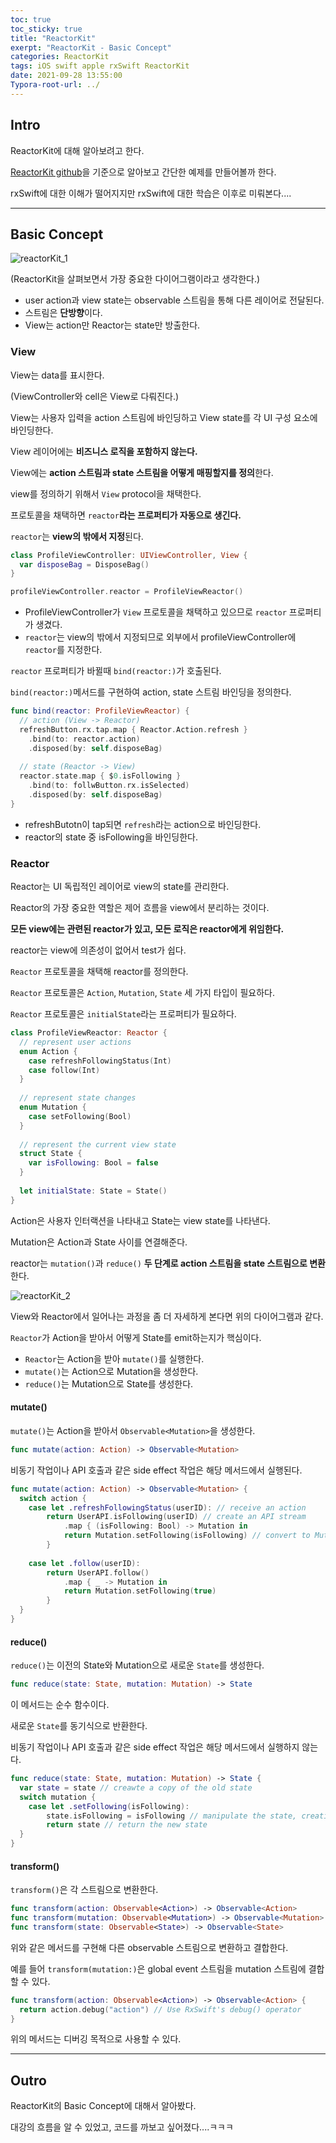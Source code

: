 ```yaml
---
toc: true
toc_sticky: true
title: "ReactorKit"
exerpt: "ReactorKit - Basic Concept"
categories: ReactorKit
tags: iOS swift apple rxSwift ReactorKit
date: 2021-09-28 13:55:00
Typora-root-url: ../
---
```


## Intro

ReactorKit에 대해 알아보려고 한다.

[ReactorKit github](https://github.com/ReactorKit/ReactorKit)을 기준으로 알아보고 간단한 예제를 만들어볼까 한다.

rxSwift에 대한 이해가 떨어지지만 rxSwift에 대한 학습은 이후로 미뤄본다....

---

## Basic Concept

![reactorKit_1](/Users/user/Desktop/blog/wonhee009.github.io/assets/images/reactorKit_1.png)

(ReactorKit을 살펴보면서 가장 중요한 다이어그램이라고 생각한다.)

- user action과 view state는 observable 스트림을 통해 다른 레이어로 전달된다.
- 스트림은 **단방향**이다.
- View는 action만 Reactor는 state만 방출한다.



### View

View는 data를 표시한다.

(ViewController와 cell은 View로 다뤄진다.)

View는 사용자 입력을 action 스트림에 바인딩하고 View state를 각 UI 구성 요소에 바인딩한다.

View 레이어에는 **비즈니스 로직을 포함하지 않는다.**

View에는 **action 스트림과 state 스트림을 어떻게 매핑할지를 정의**한다.



view를 정의하기 위해서 `View` protocol을 채택한다.

프로토콜을 채택하면 `reactor`**라는 프로퍼티가 자동으로 생긴다.**

`reactor`는 **view의 밖에서 지정**된다.



```swift
class ProfileViewController: UIViewController, View {
  var disposeBag = DisposeBag()
}

profileViewController.reactor = ProfileViewReactor()
```

- ProfileViewController가 `View` 프로토콜을 채택하고 있으므로 `reactor` 프로퍼티가 생겼다.
- `reactor`는 view의 밖에서 지정되므로 외부에서 profileViewController에 `reactor`를 지정한다.



`reactor` 프로퍼티가 바뀔때 `bind(reactor:)`가 호출된다.

`bind(reactor:)`메서드를 구현하여 action, state 스트림 바인딩을 정의한다.



```swift
func bind(reactor: ProfileViewReactor) {
  // action (View -> Reactor)
  refreshButton.rx.tap.map { Reactor.Action.refresh }
  	.bind(to: reactor.action)
  	.disposed(by: self.disposeBag)
  
  // state (Reactor -> View)
  reactor.state.map { $0.isFollowing }
  	.bind(to: follwButton.rx.isSelected)
  	.disposed(by: self.disposeBag)
}
```

- refreshButotn이 tap되면 `refresh`라는 action으로 바인딩한다.
- reactor의 state 중 isFollowing을 바인딩한다.



### Reactor

Reactor는 UI 독립적인 레이어로 view의 state를 관리한다.

Reactor의 가장 중요한 역할은 제어 흐름을 view에서 분리하는 것이다.

**모든 view에는 관련된 reactor가 있고, 모든 로직은 reactor에게 위임한다.**

reactor는 view에 의존성이 없어서 test가 쉽다.



`Reactor` 프로토콜을 채택해 reactor를 정의한다.

`Reactor` 프로토콜은 `Action`, `Mutation`, `State` 세 가지 타입이 필요하다.

`Reactor` 프로토콜은 `initialState`라는 프로퍼티가 필요하다.



```swift
class ProfileViewReactor: Reactor {
  // represent user actions
  enum Action {
    case refreshFollowingStatus(Int)
    case follow(Int)
  }
  
  // represent state changes
  enum Mutation {
    case setFollowing(Bool)
  }
  
  // represent the current view state
  struct State {
    var isFollowing: Bool = false
  }
  
  let initialState: State = State()
}
```

Action은 사용자 인터랙션을 나타내고 State는 view state를 나타낸다.

Mutation은 Action과 State 사이를 연결해준다.

reactor는 `mutation()`과 `reduce()` **두 단계로 action 스트림을 state 스트림으로 변환**한다.



![reactorKit_2](/Users/user/Desktop/blog/wonhee009.github.io/assets/images/reactorKit_2.png)

View와 Reactor에서 일어나는 과정을 좀 더 자세하게 본다면 위의 다이어그램과 같다.

`Reactor`가 Action을 받아서 어떻게 State를 emit하는지가 핵심이다.

- `Reactor`는 Action을 받아 `mutate()`를 실행한다.
- `mutate()`는 Action으로 Mutation을 생성한다.
- `reduce()`는 Mutation으로 State를 생성한다.



#### mutate()

`mutate()`는 Action을 받아서 `Observable<Mutation>`을 생성한다.

```swift
func mutate(action: Action) -> Observable<Mutation>
```



비동기 작업이나 API 호출과 같은 side effect 작업은 해당 메서드에서 실행된다.

```swift
func mutate(action: Action) -> Observable<Mutation> {
  switch action {
    case let .refreshFollowingStatus(userID): // receive an action
    	return UserAPI.isFollowing(userID) // create an API stream
    		.map { (isFollowing: Bool) -> Mutation in
         	return Mutation.setFollowing(isFollowing) // convert to Mutation stream
        }
    
    case let .follow(userID):
    	return UserAPI.follow()
    		.map { _ -> Mutation in
        	return Mutation.setFollowing(true)
        }
  }
}
```



#### reduce()

`reduce()`는 이전의 State와 Mutation으로 새로운 `State`를 생성한다.

```swift
func reduce(state: State, mutation: Mutation) -> State
```



이 메서드는 순수 함수이다.

새로운 `State`를 동기식으로 반환한다.

비동기 작업이나 API 호출과 같은 side effect 작업은 해당 메서드에서 실행하지 않는다.

```swift
func reduce(state: State, mutation: Mutation) -> State {
  var state = state // creawte a copy of the old state
  switch mutation {
    case let .setFollowing(isFollowing):
    	state.isFollowing = isFollowing // manipulate the state, creating a new stae
    	return state // return the new state
  }
}
```



#### transform()

`transform()`은 각 스트림으로 변환한다.

```swift
func transform(action: Observable<Action>) -> Observable<Action>
func transform(mutation: Observable<Mutation>) -> Observable<Mutation>
func transform(state: Observable<State>) -> Observable<State>
```



위와 같은 메서드를 구현해 다른 observable 스트림으로 변환하고 결합한다.

예를 들어 `transform(mutation:)`은 global event 스트림을 mutation 스트림에 결합할 수 있다.



```swift
func transform(action: Observable<Action>) -> Observable<Action> {
  return action.debug("action") // Use RxSwift's debug() operator
}
```

위의 메서드는 디버깅 목적으로 사용할 수 있다.

---

## Outro

ReactorKit의 Basic Concept에 대해서 알아봤다.

대강의 흐름을 알 수 있었고, 코드를 까보고 싶어졌다....ㅋㅋㅋ